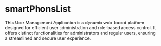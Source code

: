 # smartPhonsList
This User Management Application is a dynamic web-based platform designed for efficient user administration and role-based access control. It offers distinct functionalities for administrators and regular users, ensuring a streamlined and secure user experience.
